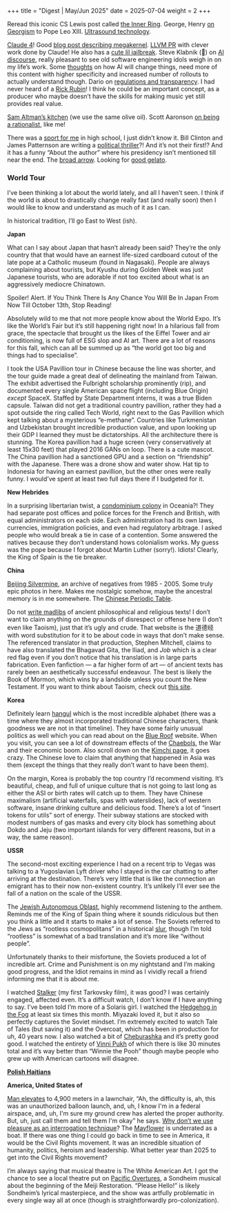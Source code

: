 +++
title = "Digest | May/Jun 2025"
date = 2025-07-04
weight = 2
+++


Reread this iconic CS Lewis post called [the Inner Ring](https://www.lewissociety.org/innerring/). George, Henry [on Georgism](https://paulbeard.org/files/wealthandwant.com/HG/the_condition_of_labor.htm) to Pope Leo XIII. [Ultrasound technology](https://www.nudge.com/blog/about/). 

[Claude 4](https://www-cdn.anthropic.com/6be99a52cb68eb70eb9572b4cafad13df32ed995.pdf)! Good [blog post describing megakernel](https://hazyresearch.stanford.edu/blog/2025-05-27-no-bubbles). [LLVM PR](https://github.com/llvm/llvm-project/issues/142497) with clever work done by Claude! He also has a [cute lil jailbreak](https://forum.cursor.com/t/important-claude-has-learned-how-to-jailbreak-cursor/96702/5). Steve Klabnik (🦀) on [AI discourse](https://steveklabnik.com/writing/i-am-disappointed-in-the-ai-discourse/), really pleasant to see old software engineering idols weigh in on my life’s work. Some [thoughts](https://www.thefp.com/p/ai-will-change-what-it-is-to-be-human) on how AI will change things, need more of this content with higher specificity and increased number of rollouts to actually understand though. Dario on [regulations and transparency](https://www.nytimes.com/2025/06/05/opinion/anthropic-ceo-regulate-transparency.html). I had never heard of a [Rick Rubin](https://en.wikipedia.org/wiki/Rick_Rubin)! I think he could be an important concept, as a producer who maybe doesn’t have the skills for making music yet still provides real value. 

[Sam Altman’s kitchen](https://www.ft.com/content/b1804820-c74b-4d37-b112-1df882629541?shareType=nongift) (we use the same olive oil). Scott Aaronson [on being a rationalist](https://scottaaronson.blog/?p=8908), like me! 

There was a [sport for me](https://en.wikipedia.org/wiki/Orienteering) in high school, I just didn’t know it. Bill Clinton and James Patternson are writing a [political thriller](https://books.google.ca/books/about/The_First_Gentleman.html?id=89H30AEACAAJ&source=kp_book_description&redir_esc=y)?! And it’s not their first!? And it has a funny “About the author” where his presidency isn’t mentioned till near the end. The [broad arrow](https://en.wikipedia.org/wiki/Broad_arrow). Looking for [good gelato](https://www.exurbe.com/how-to-spot-good-gelato-from-15-feet-away/). 

### World Tour

I’ve been thinking a lot about the world lately, and all I haven’t seen. I think if the world is about to drastically change really fast (and really soon) then I would like to know and understand as much of it as I can.

In historical tradition, I’ll go East to West (ish). 

**Japan**

What can I say about Japan that hasn’t already been said? They’re the only country that that would have an earnest life-sized cardboard cutout of the late pope at a Catholic museum (found in Nagasaki). People are always complaining about tourists, but Kyushu during Golden Week was just Japanese tourists, who are adorable if not too excited about what is an aggressively mediocre Chinatown.  

Spoiler! Alert. If You Think There Is Any Chance You Will Be In Japan From Now Till October 13th, Stop Reading! 

Absolutely wild to me that not more people know about the World Expo. It’s like the World’s Fair but it’s still happening right now! In a hilarious fall from grace, the spectacle that brought us the likes of the Eiffel Tower and air conditioning, is now full of ESG slop and AI art. There are a lot of reasons for this fall, which can all be summed up as “the world got too big and things had to specialise”. 

I took the USA Pavillion tour in Chinese because the line was shorter, and the tour guide made a great deal of delineating the mainland from Taiwan. The exhibit advertised the Fulbright scholarship prominently (rip), and documented every single American space flight (including Blue Origin) *except* SpaceX. Staffed by State Department interns, it was a true Biden capsule. Taiwan did not get a traditional country pavillion, rather they had a spot outside the ring called Tech World, right next to the Gas Pavillion which kept talking about a mysterious “e-methane”. Countries like Turkmenistan and Uzbekistan brought incredible production value, and upon looking up their GDP I learned they must be dictatorships. All the architecture there is stunning. The Korea pavillion had a huge screen (very conservatively at least 15x30 feet) that played 2016 GANs on loop. There is a cute mascot. The China pavillion had a sanctioned GPU and a section on “friendship” with the Japanese. There was a drone show and water show. Hat tip to Indonesia for having an earnest pavillion, but the other ones were really funny. I would’ve spent at least two full days there if I budgeted for it. 

**New Hebrides** 

In a surprising libertarian twist, a [condominium colony](https://en.wikipedia.org/wiki/New_Hebrides) in Oceania?! They had separate post offices and police forces for the French and British, with equal administrators on each side. Each administration had its own laws, currencies, immigration policies, and even had regulatory arbitrage. I asked people who would break a tie in case of a contention. Some answered the natives because they don’t understand hows colonialism works. My guess was the pope because I forgot about Martin Luther (sorry!). Idiots! Clearly, the King of Spain is the tie breaker. 

**China**

[Beijing Silvermine](https://www.beijingsilvermine.com/), an archive of negatives from 1985 - 2005. Some truly epic photos in here. Makes me nostalgic somehow, maybe the ancestral memory is in me somewhere. The [Chinese Periodic Table](https://zh.wikipedia.org/wiki/%E5%85%83%E7%B4%A0%E5%91%A8%E6%9C%9F%E8%A1%A8). 

Do not [write madlibs](https://www.thewayofcode.com/) of ancient philosophical and religious texts! I don’t want to claim anything on the grounds of disrespect or offense here (I don’t even like Taoism), just that it’s ugly and crude. That website is the 道德经 with word substitution for it to be about code in ways that don’t make sense. The referenced translator in that production, Stephen Mitchell, claims to have also translated the Bhagavad Gita, the Iliad, and *Job* which is a clear red flag even if you don’t notice that his translation is in large parts fabrication. Even fanfiction — a far higher form of art — of ancient texts has rarely been an aesthetically successful endeavour. The best is likely the Book of Mormon, which wins by a landslide unless you count the New Testament. If you want to think about Taoism, check out [this site](https://www.tao-te-king.org/).

**Korea**

Definitely learn [hangul](https://en.wikipedia.org/wiki/Hangul) which is the most incredible alphabet (there was a time where they almost incorporated traditional Chinese characters, thank goodness we are not in that timeline). They have some fairly unusual politics as well which you can read about on the [Blue Roof](https://www.blueroofpolitics.com/) website. When you visit, you can see a lot of downstream effects of the [Chaebols](https://en.wikipedia.org/wiki/Chaebol), the War and their economic boom. Also scroll down on the [Kimchi page](https://en.wikipedia.org/wiki/Kimchi#Baechu_(napa_cabbage)_kimchi), it goes crazy. The Chinese love to claim that anything that happened in Asia was them (except the things that they really don’t want to have been them). 

On the margin, Korea is probably the top country I’d recommend visiting. It’s beautiful, cheap, and full of unique culture that is not going to last long as either the ASI or birth rates will catch up to them. They have Chinese maximalism (artificial waterfalls, spas with waterslides), lack of western software, insane drinking culture and delicious food. There’s a lot of “insert tokens for utils” sort of energy. Their subway stations are stocked with modest numbers of gas masks and every city block has something about Dokdo and Jeju (two important islands for very different reasons, but in a way, the same reason). 

**USSR**

The second-most exciting experience I had on a recent trip to Vegas was talking to a Yugoslavian Lyft driver who I stayed in the car chatting to after arriving at the destination. There’s very little that is like the connection an emigrant has to their now non-existent country. It’s unlikely I’ll ever see the fall of a nation on the scale of the USSR. 

The [Jewish Autonomous Oblast](https://en.m.wikipedia.org/wiki/Jewish_Autonomous_Oblast), highly recommend listening to the anthem. Reminds me of the King of Spain thing where it sounds ridiculous but then you think a little and it starts to make a lot of sense. The Soviets referred to the Jews as “rootless cosmopolitans” in a historical [slur](https://en.wikipedia.org/wiki/List_of_religious_slurs), though I’m told “rootless” is somewhat of a bad translation and it’s more like “without people”. 

Unfortunately thanks to their misfortune, the Soviets produced a lot of incredible art. Crime and Punishment is on my nightstand and I’m making good progress, and the Idiot remains in mind as I vividly recall a friend informing me that it is about me. 

I watched [Stalker](https://en.wikipedia.org/wiki/Stalker_(1979_film)) (my first Tarkovsky film), it was good? I was certainly engaged, affected even. It’s a difficult watch, I don’t know if I have anything to say. I’ve been told I’m more of a Solaris girl. I watched the [Hedgehog in the Fog](https://www.youtube.com/watch?v=ThmaGMgWRlY) at least six times this month. Miyazaki loved it, but it also so perfectly captures the Soviet mindset. I’m extremely excited to watch Tale of Tales (but saving it) and the Overcoat, which has been in production for uh, 40 years now. I also watched a bit of [Cheburashka](https://en.wikipedia.org/wiki/Cheburashka) and it’s pretty good good. I watched the entirety of [Vinni Pukh](https://en.wikipedia.org/wiki/Winnie-the-Pooh_(1969_film)) of which there is like 30 minutes total and it’s way better than “Winnie the Pooh” though maybe people who grew up with American cartoons will disagree. 

[**Polish Haitians**](https://en.wikipedia.org/wiki/Polish_Haitians)

**America, United States of**

[Man elevates](https://en.wikipedia.org/wiki/Lawnchair_Larry_flight) to 4,900 meters in a lawnchair, “Ah, the difficulty is, ah, this was an unauthorized balloon launch, and, uh, I know I'm in a federal airspace, and, uh, I'm sure my ground crew has alerted the proper authority. But, uh, just call them and tell them I'm okay” he says. [Why don’t we use pleasure as an interrogation technique](https://en.wikipedia.org/wiki/Operation_Midnight_Climax)? The [Mayflower](https://en.wikipedia.org/wiki/Mayflower) is underrated as a boat. If there was one thing I could go back in time to see in America, it would be the Civil Rights movement. It was an incredible situation of humanity, politics, heroism and leadership. What better year than 2025 to get into the Civil Rights movement? 

I’m always saying that musical theatre is The White American Art. I got the chance to see a local theatre put on [Pacific Overtures](https://en.wikipedia.org/wiki/Pacific_Overtures), a Sondheim musical about the beginning of the Meiji Restoration. “Please Hello!” is likely Sondheim’s lyrical masterpiece, and the show was artfully problematic in every single way all at once (though is straightforwardly pro-colonization).
